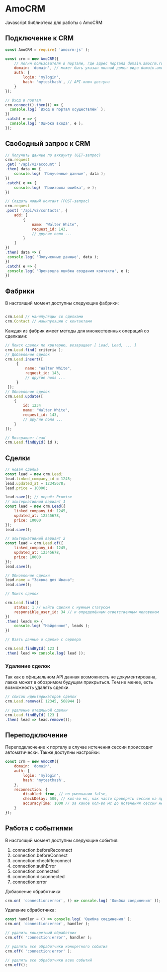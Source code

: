 # AmoCRM
Javascript библиотека для работы с AmoCRM

## Подключение к CRM
```js
const AmoCRM = require( 'amocrm-js' );

const crm = new AmoCRM({
    // логин пользователя в портале, где адрес портала domain.amocrm.ru
    domain: 'domain', // может быть указан полный домен вида domain.amocrm.ru, domain.amocrm.com
    auth: {
        login: 'mylogin',
        hash: 'mytesthash', // API-ключ доступа
    }
});

// Вход в портал
crm.connect().then(() => {
  console.log( `Вход в портал осуществлён` );
})
.catch( e => {
  console.log( 'Ошибка входа', e );
});
```

## Свободный запрос к CRM

```js
// Получить данные по аккаунту (GET-запрос)
crm.request
.get( '/api/v2/account' )
.then( data => {
    console.log( 'Полученные данные', data );
})
.catch( e => {
    console.log( 'Произошла ошибка', e );
})

// Создать новый контакт (POST-запрос)
crm.request
.post( '/api/v2/contacts', {
    add: [
        {
            name: "Walter White",
            request_id: 143,
            // другие поля ...
        }
    ]
})
.then( data => {
 console.log( 'Полученные данные', data );
})
.catch( e => {
 console.log( 'Произошла ошибка создания контакта', e );
})
```

## Фабрики

В настоящий момент доступны следующие фабрики:

```js

crm.Lead // манипуляции со сделками
crm.Contact // манипуляции с контактами
```

Каждая из фабрик имеет методы для множественных операций со сделками:

```js
// Поиск сделок по критерию, возвращает [ Lead, Lead, ... ]
crm.Lead.find( criteria );
// Добавление сделок
crm.Lead.insert([
     {
         name: "Walter White",
         request_id: 143,
         // другие поля ...
     }
 ]);
// Обновление сделок
crm.Lead.update([
    {
        id: 1234
        name: "Walter White",
        request_id: 143,
        // другие поля ...
    }
]);

// Возвращает Lead
crm.Lead.findById( id );
```

## Сделки

```js
// новая сделка
const lead = new crm.Lead;
lead.linked_company_id = 1245;
lead.updated_at = 12345678;
lead.price = 10000;

lead.save(); // вернёт Promise
// альтернативный вариант 1
const lead = new crm.Lead({
    linked_company_id: 1245,
    updated_at: 12345678,
    price: 10000
});
lead.save();

// альтернативный вариант 2
const lead = crm.Lead.of({
    linked_company_id: 1245,
    updated_at: 12345678,
    price: 10000
});
lead.save();

// Обновление сделки
lead.name = "Заявка для Ивана";
lead.save();

// Поиск сделок

crm.Lead.find({
    status: 1 // найти сделки с нужным статусом
    responsible_user_id: 34 // и определённым ответственным человеком 
})
.then( leads => {
    console.log( "Найденное", leads );
})

// Взять данные о сделке с сервера

crm.Lead.findById( 123 )
.then( lead => console.log( lead ));

```

### Удаление сделок

Так как в официальном API данная возможность не документирована, лавка может в обозримом будущем прикрыться.
Тем не менее, есть возможность удалять сделки.

```js
// список идентификаторов сделок
crm.Lead.remove([ 12345, 568944 ])

// удаление отедльной сделки
crm.Lead.findById( 123 )
.then( lead => lead.remove());
```

## Переподключение

Переподключение к порталу в случае истечения сессии происходит автоматически.
Также доступны настройки:

```javascript
const crm = new AmoCRM({
    domain: 'domain',
    auth: {
        login: 'mylogin',
        hash: 'mytesthash',
    },
    reconnection: {
        disabled: true, // по умолчанию false,
        checkDelay: 500, // кол-во мс, как часто проверять сессию на предмет истечения. По умолчанию: 60 * 1000
        accuracyTime: 1000 // за какое кол-во мс до истечения сессии необходимо переподключиться. По умолчанию: 60 * 1000
    }
});
```

## Работа с событиями

В настоящий момент доступны следующие события:

1. connection:beforeReconnect
2. connection:beforeConnect
3. connection:checkReconnect
4. connection:authError
5. connection:connected
6. connection:disconnected
7. connection:error

Добавление обработчика: 

```javascript
crm.on( 'connection:error', () => console.log( 'Ошибка соединения' ));
```

Удаление обработчика: 

```javascript
const handler = () => console.log( 'Ошибка соединения' );
crm.on( 'connection:error', handler );

// удалить конкретный обработчик
crm.off( 'connection:error', handler );

// удалить все обработчики конкретного события
crm.off( 'connection:error' );

// удалить все обработчики всех событий
crm.off();
```
